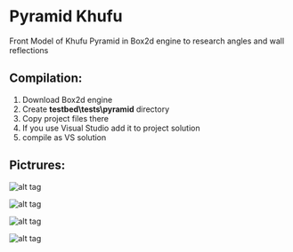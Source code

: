 # Pyramid Khufu
Front Model of Khufu Pyramid in Box2d engine to research angles and wall reflections

## Compilation:
1. Download Box2d engine
2. Create <b>testbed\tests\pyramid</b> directory
3. Copy project files there
4. If you use Visual Studio add it to project solution
5. compile as VS solution

## Pictrures:
![alt tag](https://raw.githubusercontent.com/mcfly722/PyramidKhufu/master/docs/pic1.png?raw=true)

![alt tag](https://raw.githubusercontent.com/mcfly722/PyramidKhufu/master/docs/pic2.png?raw=true)

![alt tag](https://raw.githubusercontent.com/mcfly722/PyramidKhufu/master/docs/pic3.png?raw=true)

![alt tag](https://raw.githubusercontent.com/mcfly722/PyramidKhufu/master/docs/pic4.png?raw=true)
